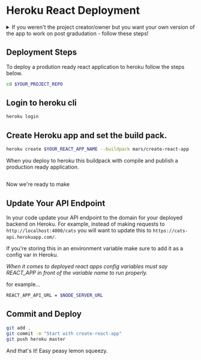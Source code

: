 # Heroku React Deployment

<details>
  <summary>If you weren't the project creator/owner but you want your own version of the app to work on post gradudation - follow these steps!</summary>
  <br>
  If this is a group project, and you weren't the original creator of the repo you will most likely want to have your own version of the app deployed that you can continue to work on post graduation.

1. Go ahead and make your way to the repo for the project on Github and fork that project to your own Github account.

2. Once you've forked it, clone the repo to your local machine and rename it to something different. This will be your personal version of the repo.
for example.
```bash
git clone git@github.com:myusername/wayfarer-project.git wayfarer-project-personal
```
3. Now you're ready to deploy!
</details>


## Deployment Steps

To deploy a prodution ready react application to heroku follow the steps below. 
```bash
cd $YOUR_PROJECT_REPO
```

## Login to heroku cli
```bash 
heroku login
```

## Create Heroku app and set the build pack. 
```bash
heroku create $YOUR_REACT_APP_NAME --buildpack mars/create-react-app
```
When you deploy to heroku this buildpack with compile and publish a production ready application. 

##
Now we're ready to make 

## Update Your API Endpoint
In your code update your API endpoint to the domain for your deployed backend on Heroku. For example, instead of making requests to `http://localhost:4000/cats` you will want to update this to `https://cats-api.herokuapp.com/`.

If you're storing this in an environment variable make sure to add it as a config var in Heroku.

_When it comes to deployed react apps config variables must say REACT_APP in front of the variable name to run properly._

for example...
```bash
REACT_APP_API_URL = $NODE_SERVER_URL
```

## Commit and Deploy
```bash
git add .
git commit -m "Start with create-react-app"
git push heroku master
```

And that's it! Easy peasy lemon squeezy. 


